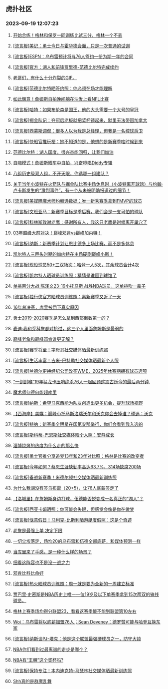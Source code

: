 ## 虎扑社区 
### 2023-09-19 12:07:23

1. [开始合练！格林和保罗一同训练比试三分，格林一个不丢](https://bbs.hupu.com/62152914.html)

2. [[流言板]美记：勇士今日与霍华德会面，只是一次普通的试训](https://bbs.hupu.com/62153465.html)

3. [[流言板]ESPN：乌布雷预计将与76人签约一份为期一年的合同](https://bbs.hupu.com/62152597.html)

4. [[流言板]官方：湖人和前锋贾里德-范德比尔特完成续约](https://bbs.hupu.com/62152373.html)

5. [老哥们，有什么十分炸裂的GIF。](https://bbs.hupu.com/62152701.html)

6. [[流言板]范德比尔特晒签约照：你必须在场才能理解](https://bbs.hupu.com/62152555.html)

7. [如此惬意！詹姆斯自拍晚间躺在沙发上看NFL比赛](https://bbs.hupu.com/62153073.html)

8. [[流言板]哈特：如果布伦森是国王，他的大头需要一个大号的皇冠](https://bbs.hupu.com/62152784.html)

9. [[流言板]掘金队记：夺冠后老板就把奖杯锁起来，默里无法带回加拿大](https://bbs.hupu.com/62153619.html)

10. [[流言板]西蒙斯调侃：很多人以为我是总经理，但我是一名控球后卫](https://bbs.hupu.com/62153845.html)

11. [[流言板]快船官推玩梗：她不知道的是，他想的是新赛季啥时候到来](https://bbs.hupu.com/62152448.html)

12. [范德比尔特：湖人国度，很兴奋能回归，让我们加油](https://bbs.hupu.com/62152342.html)

13. [自嗨模式！詹姆斯晒车中自拍，兴奋哼唱Diddy专辑](https://bbs.hupu.com/62152945.html)

14. [八组历史级双人组，不开天眼，你选哪一组建队？](https://bbs.hupu.com/62153911.html)

15. [关于当年小波特在火箭队与掘金队比赛中场休息时（小波特离开球馆）与约翰·卢卡斯发生的“激烈事件”，有一个从未被明确报道过的细节！](https://bbs.hupu.com/62152268.html)

16. [[流言板]美媒晒魔术师约翰逊数据：唯一新秀赛季拿到FMVP的球员](https://bbs.hupu.com/62151278.html)

17. [[流言板]文班亚马：新赛季目标是季后赛，我们会是一支可怕的球队](https://bbs.hupu.com/62154014.html)

18. [[流言板]科林斯致谢老鹰：感谢所有人，我这只老鹰是时候离开巢穴了](https://bbs.hupu.com/62153602.html)

19. [03年超级大前对决！巅峰邓肯vs巅峰加内特！](https://bbs.hupu.com/62153140.html)

20. [[流言板]纳斯：新赛季计划让恩比德多上场比赛，而不是多休息](https://bbs.hupu.com/62154189.html)

21. [凯尔特人三巨头时期的加内特在主场硬刚巅峰小斯！](https://bbs.hupu.com/62153195.html)

22. [[流言板]现役球员50+三双场次：哈登一人5次，其余球员合计4次](https://bbs.hupu.com/62150860.html)

23. [[流言板]凯尔特人晒球员训练照：猜猜是谁回到球馆了️](https://bbs.hupu.com/62152488.html)

24. [单挑百分大战 陈泽文23-19小托马斯 战胜NBA球员，这单挑吹一辈子](https://bbs.hupu.com/62150992.html)

25. [[流言板]独行侠官方晒球员训练照：离新赛季又近了一天](https://bbs.hupu.com/62152558.html)

26. [16年总决赛，库里被罚下真实原因](https://bbs.hupu.com/62153914.html)

27. [勇士2019-2020赛季是怎么拿到西部倒数第一的？](https://bbs.hupu.com/62153393.html)

28. [麦迪:我和乔科詹都对抗过，这三个人里面詹姆斯是最弱的](https://bbs.hupu.com/62152231.html)

29. [巅峰老詹和巅峰邓肯谁更无解？](https://bbs.hupu.com/62153483.html)

30. [[流言板]赛季将至！字母哥社交媒体晒最新训练照](https://bbs.hupu.com/62153765.html)

31. [[流言板]生活丰富！吉米-巴特勒社交媒体晒最新个人照](https://bbs.hupu.com/62153880.html)

32. [[流言板]兰德尔更换经纪公司改签WME，2025年休赛期拥有球员选项](https://bbs.hupu.com/62154024.html)

33. [“一剑封喉”19年猛龙卡压哨绝杀76人一起回顾这震古烁今的最后两分钟.](https://bbs.hupu.com/62149978.html)

34. [魔术师何德何能超库里](https://bbs.hupu.com/62153787.html)

35. [[流言板]纳斯：希望马克西能为队友创造出更多机会，提升球场视野](https://bbs.hupu.com/62154359.html)

36. [【西海岸】美媒：巅峰小托马斯洛瑞沃尔和沃克你会去掉谁？球迷：沃克](https://bbs.hupu.com/62153641.html)

37. [[流言板]特纳：新赛季全明星在印第安那举行，你们会看到我入选的](https://bbs.hupu.com/62154246.html)

38. [[流言板]斯科蒂-巴恩斯社交媒体晒个人照：安静成长](https://bbs.hupu.com/62153956.html)

39. [淄博烧烤的热度为什么走的那么快](https://bbs.hupu.com/62153418.html)

40. [[流言板]勇士官推分享追梦13年和23年对比照：格林是比赛的改变者](https://bbs.hupu.com/62154383.html)

41. [[流言板]今年如何？蔡恩生涯缺勤率高达63.7%，314场缺席200场](https://bbs.hupu.com/62154555.html)

42. [[流言板]备战新赛季！米德尔顿社交媒体晒最新训练照](https://bbs.hupu.com/62153923.html)

43. [为什么我湖没有签乌布雷（20+5），让76人底薪签走了](https://bbs.hupu.com/62152861.html)

44. [【洛城里】在詹姆斯身边打球，伍德能否蜕变成一名真正的“湖人”？](https://bbs.hupu.com/62153366.html)

45. [[流言板]西亚卡姆晒照：你可能会失眠，但感觉会像是你在做梦](https://bbs.hupu.com/62154025.html)

46. [[流言板]惬意假日！马利克-比斯利晒游艇度假照：这是个奇迹](https://bbs.hupu.com/62154108.html)

47. [老詹是最强上单 决定下限](https://bbs.hupu.com/62153993.html)

48. [一切尘埃落定，场均20的乌布雷和伍德全部底薪，和媒体预测一样](https://bbs.hupu.com/62154241.html)

49. [当库里来了手感，是一种什么样的场景？](https://bbs.hupu.com/62153283.html)

50. [细看这阵容也不是没一战之力](https://bbs.hupu.com/62153122.html)

51. [邓肯比科比命好](https://bbs.hupu.com/62153636.html)

52. [[流言板]热火晒球员训练照：周一就是要为全新的一周建立标准](https://bbs.hupu.com/62152461.html)

53. [贾巴里·史密斯是NBA历史上唯一一位19岁及以下单赛季拿到15次两双的锋线球员。](https://bbs.hupu.com/62153004.html)

54. [格林上赛季场均得分联盟23，看看这赛季能不能到联盟第10左右](https://bbs.hupu.com/62153236.html)

55. [Woj：乌布雷将以底薪加盟76人；Sean Deveney：德罗赞可能与哈登互换东家](https://bbs.hupu.com/62152909.html)

56. [[流言板]纳斯谈PJ-塔克：他是这个联盟最强硬球员之一，防守大锁](https://bbs.hupu.com/62154488.html)

57. [NBA你们看到过最离谱的走步是哪个？](https://bbs.hupu.com/62153822.html)

58. [NBA有“王朝”这个奖杯吗?](https://bbs.hupu.com/62153753.html)

59. [[流言板]保持专注！本内迪克特-马瑟林社交媒体晒最新训练照](https://bbs.hupu.com/62154140.html)

60. [Shh真的是群魔乱舞](https://bbs.hupu.com/62154007.html)

